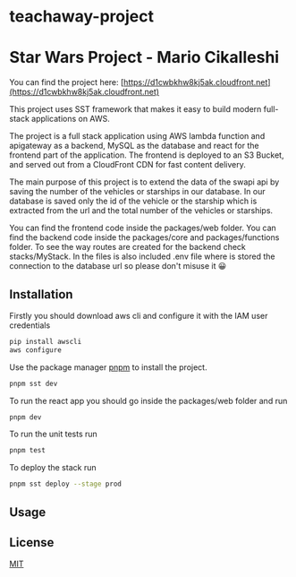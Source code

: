 # teachaway-project
# Star Wars Project - Mario Cikalleshi
You can find the project here: [https://d1cwbkhw8kj5ak.cloudfront.net](https://d1cwbkhw8kj5ak.cloudfront.net)

This project uses SST framework that makes it easy to build modern full-stack applications on AWS.

The project is a full stack application using AWS lambda function and apigateway as a backend, MySQL as the database and react for the frontend part of the application.
The frontend is deployed to an S3 Bucket, and served out from a CloudFront CDN for fast content delivery.

The main purpose of this project is to extend the data of the swapi api by saving the number of the vehicles or starships in our database. In our database is saved only the id of the vehicle or the starship which is extracted from the url and the total number of the vehicles or starships.

You can find the frontend code inside the packages/web folder.
You can find the backend code inside the packages/core and packages/functions folder.
To see the way routes are created for the backend check stacks/MyStack.
In the files is also included .env file where is stored the connection to the database url so please don't misuse it 😀 


## Installation
Firstly you should download aws cli and configure it with the IAM user credentials
```bash
pip install awscli
aws configure
```


Use the package manager [pnpm](https://pnpm.io/installation) to install the project.



```bash
pnpm sst dev
```

To run the react app you should go inside the packages/web folder and run
```bash
pnpm dev
```

To run the unit tests run
```bash
pnpm test
```

To deploy the stack run
```bash
pnpm sst deploy --stage prod
```



## Usage



## License

[MIT](https://choosealicense.com/licenses/mit/)
